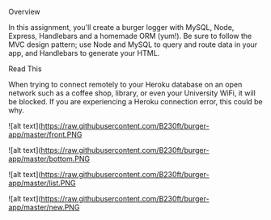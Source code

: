 Overview

In this assignment, you'll create a burger logger with MySQL, Node, Express, Handlebars and a homemade ORM (yum!). Be sure to follow the MVC design pattern; use Node and MySQL to query and route data in your app, and Handlebars to generate your HTML.


Read This

When trying to connect remotely to your Heroku database on an open network such as a coffee shop, library, or even your University WiFi, it will be blocked. If you are experiencing a Heroku connection error, this could be why.


![alt text](https://raw.githubusercontent.com/B230ft/burger-app/master/front.PNG


![alt text](https://raw.githubusercontent.com/B230ft/burger-app/master/bottom.PNG


![alt text](https://raw.githubusercontent.com/B230ft/burger-app/master/list.PNG



![alt text](https://raw.githubusercontent.com/B230ft/burger-app/master/new.PNG
